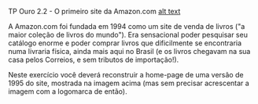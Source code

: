 TP Ouro 2.2 - O primeiro site da Amazon.com
[alt text](tp2.png)

A Amazon.com foi fundada em 1994 como um site de venda de livros ("a maior coleção de livros do mundo"). Era sensacional poder pesquisar seu catálogo enorme e poder comprar livros que dificilmente se encontraria numa livraria física, ainda mais aqui no Brasil (e os livros chegavam na sua casa pelos Correios, e sem tributos de importação!).

Neste exercício você deverá reconstruir a home-page de uma versão de 1995 do site, mostrada na imagem acima (mas sem precisar acrescentar a imagem com a logomarca de então).